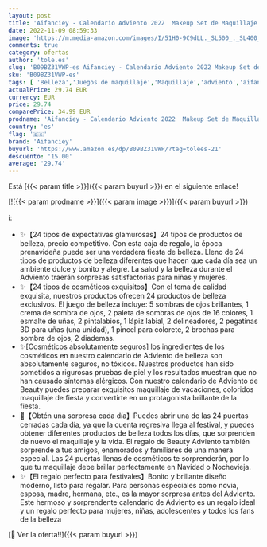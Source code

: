```yaml
---
layout: post
title: 'Aifanciey - Calendario Adviento 2022  Makeup Set de Maquillaje Calendario de Adviento con 24 de Cosméticos  Regalo ideal para de Nochebuena  Navidad  Festival'
date: 2022-11-09 08:59:33
image: 'https://m.media-amazon.com/images/I/51H0-9C9dLL._SL500_._SL400_.jpg'
comments: true
category: ofertas
author: 'tole.es'
slug: 'B09BZ31VWP-es Aifanciey - Calendario Adviento 2022 Makeup Set de...'
sku: 'B09BZ31VWP-es'
tags: [ 'Belleza','Juegos de maquillaje','Maquillaje','adviento','aifanciey','navidad','🇪🇸', ]
actualPrice: 29.74 EUR
currency: EUR
price: 29.74
comparePrice: 34.99 EUR
prodname: 'Aifanciey - Calendario Adviento 2022  Makeup Set de Maquillaje Calendario de Adviento con 24 de Cosméticos  Regalo ideal para de Nochebuena  Navidad  Festival'
country: 'es'
flag: '🇪🇸'
brand: 'Aifanciey'
buyurl: 'https://www.amazon.es/dp/B09BZ31VWP/?tag=tolees-21'
descuento: '15.00'
average: '29.74'
---
```


Está [{{< param title >}}]({{< param buyurl >}}) en el siguiente enlace!

[![{{< param prodname >}}]({{< param image >}})]({{< param buyurl >}})

ℹ️:

- ✨【24 tipos de expectativas glamurosas】24 tipos de productos de belleza, precio competitivo. Con esta caja de regalo, la época prenavideña puede ser una verdadera fiesta de belleza. Lleno de 24 tipos de productos de belleza diferentes que hacen que cada día sea un ambiente dulce y bonito y alegre. La salud y la belleza durante el Adviento traerán sorpresas satisfactorias para niñas y mujeres.
- ✨【24 tipos de cosméticos exquisitos】Con el tema de calidad exquisita, nuestros productos ofrecen 24 productos de belleza exclusivos. El juego de belleza incluye: 5 sombras de ojos brillantes, 1 crema de sombra de ojos, 2 paleta de sombras de ojos de 16 colores, 1 esmalte de uñas, 2 pintalabios, 1 lápiz labial, 2 delineadores, 2 pegatinas 3D para uñas (una unidad), 1 pincel para colorete, 2 brochas para sombra de ojos, 2 diademas.
- ✨[Cosméticos absolutamente seguros] los ingredientes de los cosméticos en nuestro calendario de Adviento de belleza son absolutamente seguros, no tóxicos. Nuestros productos han sido sometidos a rigurosas pruebas de piel y los resultados muestran que no han causado síntomas alérgicos. Con nuestro calendario de Adviento de Beauty puedes preparar exquisitos maquillaje de vacaciones, coloridos maquillaje de fiesta y convertirte en un protagonista brillante de la fiesta.
- 🎁【Obtén una sorpresa cada día】Puedes abrir una de las 24 puertas cerradas cada día, ya que la cuenta regresiva llega al festival, y puedes obtener diferentes productos de belleza todos los días, que sorprenden de nuevo el maquillaje y la vida. El regalo de Beauty Adviento también sorprende a tus amigos, enamorados y familiares de una manera especial. Las 24 puertas llenas de cosméticos te sorprenderán, por lo que tu maquillaje debe brillar perfectamente en Navidad o Nochevieja.
- ✨【El regalo perfecto para festivales】Bonito y brillante diseño moderno, listo para regalar. Para personas especiales como novia, esposa, madre, hermana, etc., es la mayor sorpresa antes del Adviento. Este hermoso y sorprendente calendario de Adviento es un regalo ideal y un regalo perfecto para mujeres, niñas, adolescentes y todos los fans de la belleza

[🛒 Ver la oferta!!]({{< param buyurl >}})
